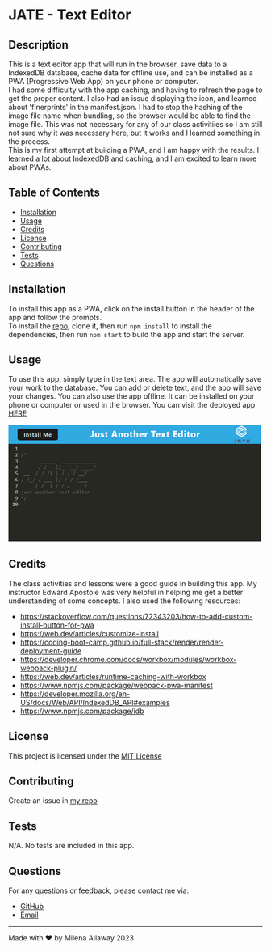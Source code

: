 # JATE - Text Editor

## Description
This is a text editor app that will run in the browser, save data to a IndexedDB database, cache data for offline use, and can be installed as a PWA (Progressive Web App) on your phone or computer.  
I had some difficulty with the app caching, and having to refresh the page to get the proper content. I also had an issue displaying the icon, and learned about 'finerprints' in the manifest.json. I had to stop the hashing of the image file name when bundling, so the browser would be able to find the image file. This was not necessary for any of our class activitiies so I am still not sure why it was necessary here, but it works and I learned something in the process.  
This is my first attempt at building a PWA, and I am happy with the results. I learned a lot about IndexedDB and caching, and I am excited to learn more about PWAs.

## Table of Contents

- [Installation](#Installation)
- [Usage](#Usage)
- [Credits](#Credits)
- [License](#License)
- [Contributing](#Contributing)
- [Tests](#Tests)
- [Questions](#Questions)  

## Installation
To install this app as a PWA, click on the install button in the header of the app and follow the prompts.  
To install the [repo](https://github.com/milena-allaway/text_editor), clone it, then run `npm install` to install the dependencies, then run `npm start` to build the app and start the server.

## Usage
To use this app, simply type in the text area. The app will automatically save your work to the database. You can add or delete text, and the app will save your changes. You can also use the app offline. It can be installed on your phone or computer or used in the browser. You can visit the deployed app [HERE](https://text-editor-tcmj.onrender.com)
  
![Screenshot of app](./public/screenshots/Screenshot1.png)

## Credits
The class activities and lessons were a good guide in building this app. My instructor Edward Apostole was very helpful in helping me get a better understanding of some concepts. I also used the following resources:
* https://stackoverflow.com/questions/72343203/how-to-add-custom-install-button-for-pwa
* https://web.dev/articles/customize-install
* https://coding-boot-camp.github.io/full-stack/render/render-deployment-guide
* https://developer.chrome.com/docs/workbox/modules/workbox-webpack-plugin/
* https://web.dev/articles/runtime-caching-with-workbox
* https://www.npmjs.com/package/webpack-pwa-manifest
* https://developer.mozilla.org/en-US/docs/Web/API/IndexedDB_API#examples
* https://www.npmjs.com/package/idb

## License
This project is licensed under the [MIT License](https://opensource.org/licenses/MIT)  

## Contributing
Create an issue in [my repo](https://github.com/milena-allaway/text_editor/issues)

## Tests
N/A. No tests are included in this app.

## Questions
For any questions or feedback, please contact me via:
- [GitHub](https://github.com/milena-allaway)
- [Email](mailto:milenawheatcroft@gmail.com)

***

Made with ❤️ by Milena Allaway 2023